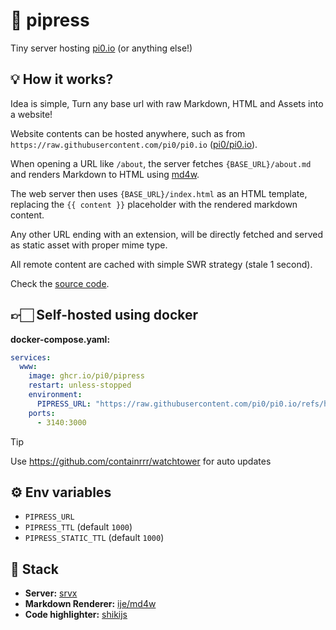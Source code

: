 # 🗿 pipress

Tiny server hosting [pi0.io](https://pi0.io) (or anything else!)

## 💡 How it works?

Idea is simple, Turn any base url with raw Markdown, HTML and Assets into a website!

Website contents can be hosted anywhere, such as from `https://raw.githubusercontent.com/pi0/pi0.io` ([pi0/pi0.io](https://github.com/pi0/pi0.io/)).

When opening a URL like `/about`, the server fetches `{BASE_URL}/about.md` and renders Markdown to HTML using [md4w](https://github.com/ije/md4w).

The web server then uses `{BASE_URL}/index.html` as an HTML template, replacing the `{{ content }}` placeholder with the rendered markdown content.

Any other URL ending with an extension, will be directly fetched and served as static asset with proper mime type.

All remote content are cached with simple SWR strategy (stale 1 second).

Check the [source code](./server/index.mjs).

## 👉🏻 Self-hosted using docker

**docker-compose.yaml:**

```yaml
services:
  www:
    image: ghcr.io/pi0/pipress
    restart: unless-stopped
    environment:
      PIPRESS_URL: "https://raw.githubusercontent.com/pi0/pi0.io/refs/heads/main"
    ports:
      - 3140:3000
```

> [!TIP]
> Use https://github.com/containrrr/watchtower for auto updates

## ⚙️ Env variables

- `PIPRESS_URL`
- `PIPRESS_TTL` (default `1000`)
- `PIPRESS_STATIC_TTL` (default `1000`)

## 🧩 Stack

- **Server:** [srvx](https://srvx.h3.dev)
- **Markdown Renderer:** [ije/md4w](https://github.com/ije/md4w)
- **Code highlighter:** [shikijs](https://shiki.style/)
